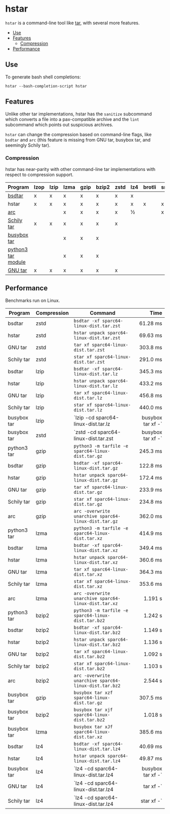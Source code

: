 # hstar

`hstar` is a command-line tool like [tar](https://www.gnu.org/software/tar/),
with several more features.

- [Use](#use)
- [Features](#features)
  - [Compression](#compression)
- [Performance](#performance)

## Use

To generate bash shell completions:

```
hstar --bash-completion-script hstar
```

## Features

Unlike other tar implementations, hstar has the `sanitize` subcommand which
converts a file into a pax-compatible archive and the `lint` subcommand which
points out suspicious archives.

`hstar` can change the compression based on command-line flags, like `bsdtar`
and `arc` (this feature is missing from GNU tar, busybox tar, and seemingly Schily tar).

### Compression

hstar has near-parity with other command-line tar implementations with respect
to compression support.

| Program | lzop | lzip | lzma | gzip | bzip2 | zstd | lz4 | brotli | snappy | lrzip | grzip |
| ------- | ---- | ---- | ---- | ---- | ----- | ---- | --- | ------ | ------ | ----- | ----- |
| [bsdtar](http://libarchive.org/) | x | x | x | x | x | x | x | | | x | x |
| hstar | x | x | x | x | x | x | x | x | x | ½ | |
| [arc](https://github.com/mholt/archiver) | | | x | x | x | x | ½ | | x | | |
| [Schily tar](http://cdrtools.sourceforge.net/private/star.html) | x | x | x | x | x | x | | | | | |
| [busybox tar](https://www.busybox.net/) | | | x | x | x | | | | | | |
| [python3 tar module](https://docs.python.org/3/library/tarfile.html#command-line-interface) | | | x | x | x | | | | | | |
| [GNU tar](https://www.gnu.org/software/tar/) | x | x | x | x | x | x | | | | | |

## Performance

Benchmarks run on Linux.

| Program | Compression | Command | Time |
| ------- | ----------- | ------- | ---: |
| bsdtar | zstd | `bsdtar -xf sparc64-linux-dist.tar.zst` | 61.28 ms |
| hstar | zstd | `hstar unpack sparc64-linux-dist.tar.zst` | 69.63 ms |
| GNU tar | zstd | `tar xf sparc64-linux-dist.tar.zst` | 303.8 ms |
| Schily tar | zstd | `star xf sparc64-linux-dist.tar.zst` | 291.0 ms |
| bsdtar | lzip | `bsdtar -xf sparc64-linux-dist.tar.lz` | 345.3 ms |
| hstar | lzip | `hstar unpack sparc64-linux-dist.tar.lz` | 433.2 ms |
| GNU tar | lzip | `tar xf sparc64-linux-dist.tar.lz` | 456.8 ms |
| Schily tar | lzip | `star xf sparc64-linux-dist.tar.lz` | 440.0 ms | 
| busybox tar | lzip | `lzip -cd sparc64-linux-dist.tar.lz | busybox tar xf -` | 481.0 ms |
| busybox tar | zstd | `zstd -cd sparc64-linux-dist.tar.zst | busybox tar xf -` | 319.0 ms |
| python3 tar | gzip | `python3 -m tarfile -e sparc64-linux-dist.tar.gz` | 245.3 ms |
| bsdtar | gzip | `bsdtar -xf sparc64-linux-dist.tar.gz` | 122.8 ms |
| hstar | gzip | `hstar unpack sparc64-linux-dist.tar.gz` | 172.4 ms |
| GNU tar | gzip | `tar xf sparc64-linux-dist.tar.gz` | 233.9 ms |
| Schily tar | gzip | `star xf sparc64-linux-dist.tar.gz` | 234.8 ms |
| arc | gzip | `arc -overwrite unarchive sparc64-linux-dist.tar.gz` | 362.0 ms |
| python3 tar | lzma | `python3 -m tarfile -e sparc64-linux-dist.tar.xz` | 414.9 ms |
| bsdtar | lzma | `bsdtar -xf sparc64-linux-dist.tar.xz` | 349.4 ms |
| hstar | lzma | `hstar unpack sparc64-linux-dist.tar.xz` | 360.6 ms |
| GNU tar | lzma | `tar xf sparc64-linux-dist.tar.xz` | 364.3 ms |
| Schily tar | lzma | `star xf sparc64-linux-dist.tar.xz` | 353.6 ms |
| arc | lzma | `arc -overwrite unarchive sparc64-linux-dist.tar.xz` | 1.191 s |
| python3 tar | bzip2 | `python3 -m tarfile -e sparc64-linux-dist.tar.bz2` | 1.242 s |
| bsdtar | bzip2 | `bsdtar -xf sparc64-linux-dist.tar.bz2` | 1.149 s |
| hstar | bzip2 | `hstar unpack sparc64-linux-dist.tar.bz2` | 1.136 s |
| GNU tar | bzip2 | `tar xf sparc64-linux-dist.tar.bz2` | 1.092 s |
| Schily tar | bzip2 | `star xf sparc64-linux-dist.tar.bz2` | 1.103 s |
| arc | bzip2 | `arc -overwrite unarchive sparc64-linux-dist.tar.bz2` | 2.544 s |
| busybox tar | gzip | `busybox tar xzf sparc64-linux-dist.tar.gz` | 307.5 ms |
| busybox tar | bzip2 | `busybox tar xjf sparc64-linux-dist.tar.bz2` | 1.018 s |
| busybox tar | lzma | `busybox tar xJf sparc64-linux-dist.tar.xz` | 385.6 ms |
| bsdtar | lz4 | `bsdtar -xf sparc64-linux-dist.tar.lz4` | 40.69 ms |
| hstar | lz4 | `hstar unpack sparc64-linux-dist.tar.lz4` | 49.87 ms |
| busybox tar | lz4 | `lz4 -cd sparc64-linux-dist.tar.lz4 | busybox tar xf -` | 56.00 ms |
| GNU tar | lz4 | `lz4 -cd sparc64-linux-dist.tar.lz4 | tar xf -` | 39.19 ms |
| Schily tar | lz4 | `lz4 -cd sparc64-linux-dist.tar.lz4 | star xf -` | 30.88 ms |
